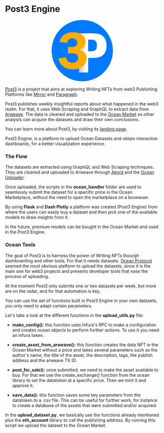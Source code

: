 # Post3 Engine

<p align="center">
  <img src="static/images/post3_logo.png" width="200" height="200" alt="Post3 Logo">
</p>

[Post3](https://bento.me/post3) is a project that aims at exploring Writing NFTs from web3 Publishing Platforms like [Mirror](https://mirror.xyz/post3.eth) and [Paragraph](https://paragraph.xyz/@post3).

Post3 publishes weekly insightful reports about what happened in the web3 realm. For that, it uses Web Scraping and GraphQL to extract data from [Arweave](https://www.arweave.org/). The data is cleaned and uploaded to the [Ocean Market](https://market.oceanprotocol.com/profile/post3.eth) so other analysts can acquire the datasets and draw their own conclusions.

You can learn more about Post3, by visiting its [landing page](https://bento.me/post3).

Post3 Engine, is a platform to upload Ocean Datasets and obtain interactive dashboards, for a better visualization experience.


### The Flow

The datasets are extracted using GraphQL and Web Scraping techniques. They are cleaned and uploaded to Arweave through [Akord](https://v2.akord.com/) and the [Ocean Uploader](https://uploader.oceanprotocol.com/).

Once uploaded, the scripts in the **ocean_handler** folder are used to seamlessly  submit the dataset for a specific price in the Ocean Marketplace, without the need to open the marketplace on a browwser.

By using **Flask** and **Dash Plotly** a platform was created (Post3 Engine) from where the users can easily buy a dataset and then pick one of the available models to draw insights from it.

In the future, premium models can be bought in the Ocean Market and used in the Post3 Engine.


### Ocean Tools

The goal of Post3 is to harness the power of Writing NFTs thourgh dashboarding and other tools. For that it needs datasets. [Ocean Protocol](https://oceanprotocol.com/) seemed the most obvious platform to upload the datasets, since it is the main one for web3 projects and presents developer tools that ease the process of uploading.

At the moment Post3 only submits one or two datasets per week, but more are on the radar, and for that automation is key.

You can use the set of functions built in Post3 Engine in your own datasets, you only need to adapt certain parameters.

Let's take a look at the different functions in the **upload_utils.py** file:

- **make_config():** this function uses Infura's RPC to make a configuration and creates ocean objects to perform further actions. To use it you need an infura token.

- **create_asset_from_arweave():** this function creates the data NFT in the Ocean Market without a price and takes several parameters such as the author's name, the title of the asset, the description, tags, the publish address and the arweave TX ID.

- **post_for_sale():** once submitted, we need to make the asset available to buy. For that we use the create_exchange() function from the ocean library to set the datatoken at a specific price. Then we mint it and approve it.

- **save_data():** this function saves some key parameters from the datatoken to a .csv file. This can be useful for further work, for instance to create a database of the assets that were submitted and/or acquired.

In the **upload_dataset.py**, we basically use the functions already mentioned plus the **eth_account** library to call the publishing address. By running this script we upload the dataset to the Ocean Market.

